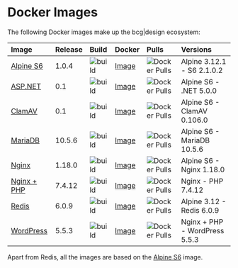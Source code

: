 # Docker Images

The following Docker images make up the bcg|design ecosystem:

Image | Release | Build | Docker | Pulls | Versions
:--- | :--- | :--- | :--- | :--- | :---
[Alpine S6](https://github.com/bencgreen/docker-alpine-s6) | 1.0.4 | ![build](https://github.com/bencgreen/docker-alpine-s6/workflows/build/badge.svg) | [Image](https://hub.docker.com/r/bcgdesign/alpine-s6) | ![Docker Pulls](https://img.shields.io/docker/pulls/bcgdesign/alpine-s6) | Alpine 3.12.1 - S6 2.1.0.2
[ASP.NET](https://github.com/bencgreen/docker-aspnet) | 0.1 | ![build](https://github.com/bencgreen/docker-aspnet/workflows/build/badge.svg) | [Image](https://hub.docker.com/r/bcgdesign/aspnet) | ![Docker Pulls](https://img.shields.io/docker/pulls/bcgdesign/aspnet) | Alpine S6 - .NET 5.0.0
[ClamAV](https://github.com/bencgreen/docker-clamav) | 0.1 | ![build](https://github.com/bencgreen/docker-clamav/workflows/build/badge.svg) | [Image](https://hub.docker.com/r/bcgdesign/clamav) | ![Docker Pulls](https://img.shields.io/docker/pulls/bcgdesign/clamav) | Alpine S6 - ClamAV 0.106.0
[MariaDB](https://github.com/bencgreen/docker-mariadb) | 10.5.6 | ![build](https://github.com/bencgreen/docker-mariadb/workflows/build/badge.svg) | [Image](https://hub.docker.com/r/bcgdesign/mariadb) | ![Docker Pulls](https://img.shields.io/docker/pulls/bcgdesign/mariadb) | Alpine S6 - MariaDB 10.5.6
[Nginx](https://github.com/bencgreen/docker-nginx) | 1.18.0 | ![build](https://github.com/bencgreen/docker-nginx/workflows/build/badge.svg) | [Image](https://hub.docker.com/r/bcgdesign/nginx) | ![Docker Pulls](https://img.shields.io/docker/pulls/bcgdesign/nginx) | Alpine S6 - Nginx 1.18.0
[Nginx + PHP](https://github.com/bencgreen/docker-nginx-php) | 7.4.12 | ![build](https://github.com/bencgreen/docker-nginx-php/workflows/build/badge.svg) | [Image](https://hub.docker.com/r/bcgdesign/nginx-php) | ![Docker Pulls](https://img.shields.io/docker/pulls/bcgdesign/nginx-php) | Nginx - PHP 7.4.12
[Redis](https://github.com/bencgreen/docker-redis) | 6.0.9 | ![build](https://github.com/bencgreen/docker-redis/workflows/build/badge.svg) | [Image](https://hub.docker.com/r/bcgdesign/redis) | ![Docker Pulls](https://img.shields.io/docker/pulls/bcgdesign/redis) | Alpine 3.12 - Redis 6.0.9
[WordPress](https://github.com/bencgreen/docker-wordpress) | 5.5.3 | ![build](https://github.com/bencgreen/docker-wordpress/workflows/build/badge.svg) | [Image](https://hub.docker.com/r/bcgdesign/wordpress) | ![Docker Pulls](https://img.shields.io/docker/pulls/bcgdesign/wordpress) | Nginx + PHP - WordPress 5.5.3

Apart from Redis, all the images are based on the [Alpine S6](https://github.com/bencgreen/docker-alpine-s6) image.
